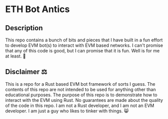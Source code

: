 # ETH Bot Antics

## Description

This repo contains a bunch of bits and pieces that I have built in a fun effort to develop EVM bot(s) to interact with EVM based networks. I can't promise that any of this code is good, but I can promise that it is fun. Well is for me at least. 🤣

## Disclaimer ⚖️

This is a repo for a Rust based EVM bot framework of sorts I guess. The contents of this repo are not intended to be used for anything other than educational purposes. The purpose of this repo is to demonstrate how to interact with the EVM using Rust. No guarantees are made about the quality of the code in this repo. I am not a Rust developer, and I am not an EVM developer. I am just a guy who likes to tinker with things. 😸
